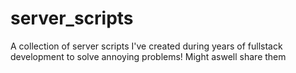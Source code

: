 # server_scripts
A collection of server scripts I've created during years of fullstack development to solve annoying problems! Might aswell share them
